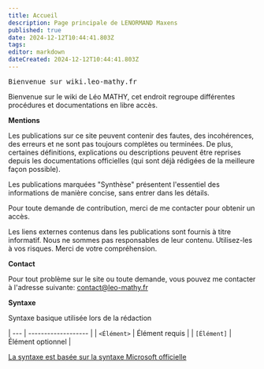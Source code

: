 ```yaml
---
title: Accueil
description: Page principale de LENORMAND Maxens
published: true
date: 2024-12-12T10:44:41.803Z
tags: 
editor: markdown
dateCreated: 2024-12-12T10:44:41.803Z
---
```


<kbd>Bienvenue sur wiki.leo-mathy.fr</kbd>

Bienvenue sur le wiki de Léo MATHY, cet endroit regroupe différentes procédures et documentations en libre accès.

**Mentions**

Les publications sur ce site peuvent contenir des fautes, des incohérences, des erreurs et ne sont pas toujours complètes ou terminées.
De plus, certaines définitions, explications ou descriptions peuvent être reprises depuis les documentations officielles (qui sont déjà rédigées de la meilleure façon possible).

Les publications marquées "Synthèse" présentent l'essentiel des informations de manière concise, sans entrer dans les détails.

Pour toute demande de contribution, merci de me contacter pour obtenir un accès.

Les liens externes contenus dans les publications sont fournis à titre informatif. Nous ne sommes pas responsables de leur contenu. Utilisez-les à vos risques. Merci de votre compréhension.

**Contact**

Pour tout problème sur le site ou toute demande, vous pouvez me contacter à l'adresse suivante: contact@leo-mathy.fr

**Syntaxe**

Syntaxe basique utilisée lors de la rédaction

| --- | ------------------- |
| `<Élément>` | Élément requis |
| `[Élément]` | Élément optionnel |

[La syntaxe est basée sur la syntaxe Microsoft officielle](<https://learn.microsoft.com/en-us/previous-versions/windows/it-pro/windows-server-2012-r2-and-2012/cc771080(v=ws.11)>)
